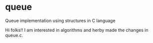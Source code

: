 # queue
Queue implementation using structures in C language


Hi folks!!
I am interested in algorithms and herby made the changes in queue.c.
